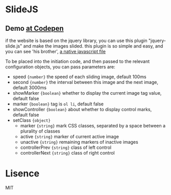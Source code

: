 # SlideJS

## Demo [at Codepen](http://codepen.io/qingguoing/pen/dYoQgy)

if the website is based on the jquery library, you can use this plugin "jquery-slide.js" and make the images slided.
this plugin is so simple and easy, and you can see 'his brother', [a native javascript file](https://github.com/qingguoing/SlideJS)

To be placed into the initiation code, and then passed to the relevant configuration objects, you can pass parameters are:

- speed `{number}` the speed of each sliding image, default 100ms
- second `{number}` the interval between this image and the next image, default 3000ms
- showMarker `{boolean}` whether to display the current image tag value, default false
- marker `{boolean}` tag is `ol li`, default false
- showController `{boolean}` about whether to display control marks, default false
- setClass `{object}`
  - marker `{string}` mark CSS classes, separated by a space between a plurality of classes
  - active `{string}` marker of current active image
  - unactive `{string}` remaining markers of inactive images
  - controllerPrev `{string}` class of left control
  - controllerNext `{string}` class of right control

Lisence
===
MIT
